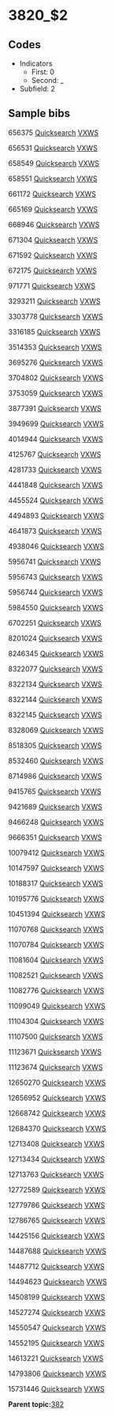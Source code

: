 # 3820\_$2

## Codes

-   Indicators
    -   First: 0
    -   Second: \_
-   Subfield: 2

## Sample bibs

656375 [Quicksearch](https://search.library.yale.edu/catalog/656375) [VXWS](http://prodorbis.library.yale.edu:7014/vxws/GetHoldingsService?bibId=656375)

656531 [Quicksearch](https://search.library.yale.edu/catalog/656531) [VXWS](http://prodorbis.library.yale.edu:7014/vxws/GetHoldingsService?bibId=656531)

658549 [Quicksearch](https://search.library.yale.edu/catalog/658549) [VXWS](http://prodorbis.library.yale.edu:7014/vxws/GetHoldingsService?bibId=658549)

658551 [Quicksearch](https://search.library.yale.edu/catalog/658551) [VXWS](http://prodorbis.library.yale.edu:7014/vxws/GetHoldingsService?bibId=658551)

661172 [Quicksearch](https://search.library.yale.edu/catalog/661172) [VXWS](http://prodorbis.library.yale.edu:7014/vxws/GetHoldingsService?bibId=661172)

665169 [Quicksearch](https://search.library.yale.edu/catalog/665169) [VXWS](http://prodorbis.library.yale.edu:7014/vxws/GetHoldingsService?bibId=665169)

668946 [Quicksearch](https://search.library.yale.edu/catalog/668946) [VXWS](http://prodorbis.library.yale.edu:7014/vxws/GetHoldingsService?bibId=668946)

671304 [Quicksearch](https://search.library.yale.edu/catalog/671304) [VXWS](http://prodorbis.library.yale.edu:7014/vxws/GetHoldingsService?bibId=671304)

671592 [Quicksearch](https://search.library.yale.edu/catalog/671592) [VXWS](http://prodorbis.library.yale.edu:7014/vxws/GetHoldingsService?bibId=671592)

672175 [Quicksearch](https://search.library.yale.edu/catalog/672175) [VXWS](http://prodorbis.library.yale.edu:7014/vxws/GetHoldingsService?bibId=672175)

971771 [Quicksearch](https://search.library.yale.edu/catalog/971771) [VXWS](http://prodorbis.library.yale.edu:7014/vxws/GetHoldingsService?bibId=971771)

3293211 [Quicksearch](https://search.library.yale.edu/catalog/3293211) [VXWS](http://prodorbis.library.yale.edu:7014/vxws/GetHoldingsService?bibId=3293211)

3303778 [Quicksearch](https://search.library.yale.edu/catalog/3303778) [VXWS](http://prodorbis.library.yale.edu:7014/vxws/GetHoldingsService?bibId=3303778)

3316185 [Quicksearch](https://search.library.yale.edu/catalog/3316185) [VXWS](http://prodorbis.library.yale.edu:7014/vxws/GetHoldingsService?bibId=3316185)

3514353 [Quicksearch](https://search.library.yale.edu/catalog/3514353) [VXWS](http://prodorbis.library.yale.edu:7014/vxws/GetHoldingsService?bibId=3514353)

3695276 [Quicksearch](https://search.library.yale.edu/catalog/3695276) [VXWS](http://prodorbis.library.yale.edu:7014/vxws/GetHoldingsService?bibId=3695276)

3704802 [Quicksearch](https://search.library.yale.edu/catalog/3704802) [VXWS](http://prodorbis.library.yale.edu:7014/vxws/GetHoldingsService?bibId=3704802)

3753059 [Quicksearch](https://search.library.yale.edu/catalog/3753059) [VXWS](http://prodorbis.library.yale.edu:7014/vxws/GetHoldingsService?bibId=3753059)

3877391 [Quicksearch](https://search.library.yale.edu/catalog/3877391) [VXWS](http://prodorbis.library.yale.edu:7014/vxws/GetHoldingsService?bibId=3877391)

3949699 [Quicksearch](https://search.library.yale.edu/catalog/3949699) [VXWS](http://prodorbis.library.yale.edu:7014/vxws/GetHoldingsService?bibId=3949699)

4014944 [Quicksearch](https://search.library.yale.edu/catalog/4014944) [VXWS](http://prodorbis.library.yale.edu:7014/vxws/GetHoldingsService?bibId=4014944)

4125767 [Quicksearch](https://search.library.yale.edu/catalog/4125767) [VXWS](http://prodorbis.library.yale.edu:7014/vxws/GetHoldingsService?bibId=4125767)

4281733 [Quicksearch](https://search.library.yale.edu/catalog/4281733) [VXWS](http://prodorbis.library.yale.edu:7014/vxws/GetHoldingsService?bibId=4281733)

4441848 [Quicksearch](https://search.library.yale.edu/catalog/4441848) [VXWS](http://prodorbis.library.yale.edu:7014/vxws/GetHoldingsService?bibId=4441848)

4455524 [Quicksearch](https://search.library.yale.edu/catalog/4455524) [VXWS](http://prodorbis.library.yale.edu:7014/vxws/GetHoldingsService?bibId=4455524)

4494893 [Quicksearch](https://search.library.yale.edu/catalog/4494893) [VXWS](http://prodorbis.library.yale.edu:7014/vxws/GetHoldingsService?bibId=4494893)

4641873 [Quicksearch](https://search.library.yale.edu/catalog/4641873) [VXWS](http://prodorbis.library.yale.edu:7014/vxws/GetHoldingsService?bibId=4641873)

4938046 [Quicksearch](https://search.library.yale.edu/catalog/4938046) [VXWS](http://prodorbis.library.yale.edu:7014/vxws/GetHoldingsService?bibId=4938046)

5956741 [Quicksearch](https://search.library.yale.edu/catalog/5956741) [VXWS](http://prodorbis.library.yale.edu:7014/vxws/GetHoldingsService?bibId=5956741)

5956743 [Quicksearch](https://search.library.yale.edu/catalog/5956743) [VXWS](http://prodorbis.library.yale.edu:7014/vxws/GetHoldingsService?bibId=5956743)

5956744 [Quicksearch](https://search.library.yale.edu/catalog/5956744) [VXWS](http://prodorbis.library.yale.edu:7014/vxws/GetHoldingsService?bibId=5956744)

5984550 [Quicksearch](https://search.library.yale.edu/catalog/5984550) [VXWS](http://prodorbis.library.yale.edu:7014/vxws/GetHoldingsService?bibId=5984550)

6702251 [Quicksearch](https://search.library.yale.edu/catalog/6702251) [VXWS](http://prodorbis.library.yale.edu:7014/vxws/GetHoldingsService?bibId=6702251)

8201024 [Quicksearch](https://search.library.yale.edu/catalog/8201024) [VXWS](http://prodorbis.library.yale.edu:7014/vxws/GetHoldingsService?bibId=8201024)

8246345 [Quicksearch](https://search.library.yale.edu/catalog/8246345) [VXWS](http://prodorbis.library.yale.edu:7014/vxws/GetHoldingsService?bibId=8246345)

8322077 [Quicksearch](https://search.library.yale.edu/catalog/8322077) [VXWS](http://prodorbis.library.yale.edu:7014/vxws/GetHoldingsService?bibId=8322077)

8322134 [Quicksearch](https://search.library.yale.edu/catalog/8322134) [VXWS](http://prodorbis.library.yale.edu:7014/vxws/GetHoldingsService?bibId=8322134)

8322144 [Quicksearch](https://search.library.yale.edu/catalog/8322144) [VXWS](http://prodorbis.library.yale.edu:7014/vxws/GetHoldingsService?bibId=8322144)

8322145 [Quicksearch](https://search.library.yale.edu/catalog/8322145) [VXWS](http://prodorbis.library.yale.edu:7014/vxws/GetHoldingsService?bibId=8322145)

8328069 [Quicksearch](https://search.library.yale.edu/catalog/8328069) [VXWS](http://prodorbis.library.yale.edu:7014/vxws/GetHoldingsService?bibId=8328069)

8518305 [Quicksearch](https://search.library.yale.edu/catalog/8518305) [VXWS](http://prodorbis.library.yale.edu:7014/vxws/GetHoldingsService?bibId=8518305)

8532460 [Quicksearch](https://search.library.yale.edu/catalog/8532460) [VXWS](http://prodorbis.library.yale.edu:7014/vxws/GetHoldingsService?bibId=8532460)

8714986 [Quicksearch](https://search.library.yale.edu/catalog/8714986) [VXWS](http://prodorbis.library.yale.edu:7014/vxws/GetHoldingsService?bibId=8714986)

9415765 [Quicksearch](https://search.library.yale.edu/catalog/9415765) [VXWS](http://prodorbis.library.yale.edu:7014/vxws/GetHoldingsService?bibId=9415765)

9421689 [Quicksearch](https://search.library.yale.edu/catalog/9421689) [VXWS](http://prodorbis.library.yale.edu:7014/vxws/GetHoldingsService?bibId=9421689)

9466248 [Quicksearch](https://search.library.yale.edu/catalog/9466248) [VXWS](http://prodorbis.library.yale.edu:7014/vxws/GetHoldingsService?bibId=9466248)

9666351 [Quicksearch](https://search.library.yale.edu/catalog/9666351) [VXWS](http://prodorbis.library.yale.edu:7014/vxws/GetHoldingsService?bibId=9666351)

10079412 [Quicksearch](https://search.library.yale.edu/catalog/10079412) [VXWS](http://prodorbis.library.yale.edu:7014/vxws/GetHoldingsService?bibId=10079412)

10147597 [Quicksearch](https://search.library.yale.edu/catalog/10147597) [VXWS](http://prodorbis.library.yale.edu:7014/vxws/GetHoldingsService?bibId=10147597)

10188317 [Quicksearch](https://search.library.yale.edu/catalog/10188317) [VXWS](http://prodorbis.library.yale.edu:7014/vxws/GetHoldingsService?bibId=10188317)

10195776 [Quicksearch](https://search.library.yale.edu/catalog/10195776) [VXWS](http://prodorbis.library.yale.edu:7014/vxws/GetHoldingsService?bibId=10195776)

10451394 [Quicksearch](https://search.library.yale.edu/catalog/10451394) [VXWS](http://prodorbis.library.yale.edu:7014/vxws/GetHoldingsService?bibId=10451394)

11070768 [Quicksearch](https://search.library.yale.edu/catalog/11070768) [VXWS](http://prodorbis.library.yale.edu:7014/vxws/GetHoldingsService?bibId=11070768)

11070784 [Quicksearch](https://search.library.yale.edu/catalog/11070784) [VXWS](http://prodorbis.library.yale.edu:7014/vxws/GetHoldingsService?bibId=11070784)

11081604 [Quicksearch](https://search.library.yale.edu/catalog/11081604) [VXWS](http://prodorbis.library.yale.edu:7014/vxws/GetHoldingsService?bibId=11081604)

11082521 [Quicksearch](https://search.library.yale.edu/catalog/11082521) [VXWS](http://prodorbis.library.yale.edu:7014/vxws/GetHoldingsService?bibId=11082521)

11082776 [Quicksearch](https://search.library.yale.edu/catalog/11082776) [VXWS](http://prodorbis.library.yale.edu:7014/vxws/GetHoldingsService?bibId=11082776)

11099049 [Quicksearch](https://search.library.yale.edu/catalog/11099049) [VXWS](http://prodorbis.library.yale.edu:7014/vxws/GetHoldingsService?bibId=11099049)

11104304 [Quicksearch](https://search.library.yale.edu/catalog/11104304) [VXWS](http://prodorbis.library.yale.edu:7014/vxws/GetHoldingsService?bibId=11104304)

11107500 [Quicksearch](https://search.library.yale.edu/catalog/11107500) [VXWS](http://prodorbis.library.yale.edu:7014/vxws/GetHoldingsService?bibId=11107500)

11123671 [Quicksearch](https://search.library.yale.edu/catalog/11123671) [VXWS](http://prodorbis.library.yale.edu:7014/vxws/GetHoldingsService?bibId=11123671)

11123674 [Quicksearch](https://search.library.yale.edu/catalog/11123674) [VXWS](http://prodorbis.library.yale.edu:7014/vxws/GetHoldingsService?bibId=11123674)

12650270 [Quicksearch](https://search.library.yale.edu/catalog/12650270) [VXWS](http://prodorbis.library.yale.edu:7014/vxws/GetHoldingsService?bibId=12650270)

12656952 [Quicksearch](https://search.library.yale.edu/catalog/12656952) [VXWS](http://prodorbis.library.yale.edu:7014/vxws/GetHoldingsService?bibId=12656952)

12668742 [Quicksearch](https://search.library.yale.edu/catalog/12668742) [VXWS](http://prodorbis.library.yale.edu:7014/vxws/GetHoldingsService?bibId=12668742)

12684370 [Quicksearch](https://search.library.yale.edu/catalog/12684370) [VXWS](http://prodorbis.library.yale.edu:7014/vxws/GetHoldingsService?bibId=12684370)

12713408 [Quicksearch](https://search.library.yale.edu/catalog/12713408) [VXWS](http://prodorbis.library.yale.edu:7014/vxws/GetHoldingsService?bibId=12713408)

12713434 [Quicksearch](https://search.library.yale.edu/catalog/12713434) [VXWS](http://prodorbis.library.yale.edu:7014/vxws/GetHoldingsService?bibId=12713434)

12713763 [Quicksearch](https://search.library.yale.edu/catalog/12713763) [VXWS](http://prodorbis.library.yale.edu:7014/vxws/GetHoldingsService?bibId=12713763)

12772589 [Quicksearch](https://search.library.yale.edu/catalog/12772589) [VXWS](http://prodorbis.library.yale.edu:7014/vxws/GetHoldingsService?bibId=12772589)

12779786 [Quicksearch](https://search.library.yale.edu/catalog/12779786) [VXWS](http://prodorbis.library.yale.edu:7014/vxws/GetHoldingsService?bibId=12779786)

12786765 [Quicksearch](https://search.library.yale.edu/catalog/12786765) [VXWS](http://prodorbis.library.yale.edu:7014/vxws/GetHoldingsService?bibId=12786765)

14425156 [Quicksearch](https://search.library.yale.edu/catalog/14425156) [VXWS](http://prodorbis.library.yale.edu:7014/vxws/GetHoldingsService?bibId=14425156)

14487688 [Quicksearch](https://search.library.yale.edu/catalog/14487688) [VXWS](http://prodorbis.library.yale.edu:7014/vxws/GetHoldingsService?bibId=14487688)

14487712 [Quicksearch](https://search.library.yale.edu/catalog/14487712) [VXWS](http://prodorbis.library.yale.edu:7014/vxws/GetHoldingsService?bibId=14487712)

14494623 [Quicksearch](https://search.library.yale.edu/catalog/14494623) [VXWS](http://prodorbis.library.yale.edu:7014/vxws/GetHoldingsService?bibId=14494623)

14508199 [Quicksearch](https://search.library.yale.edu/catalog/14508199) [VXWS](http://prodorbis.library.yale.edu:7014/vxws/GetHoldingsService?bibId=14508199)

14527274 [Quicksearch](https://search.library.yale.edu/catalog/14527274) [VXWS](http://prodorbis.library.yale.edu:7014/vxws/GetHoldingsService?bibId=14527274)

14550547 [Quicksearch](https://search.library.yale.edu/catalog/14550547) [VXWS](http://prodorbis.library.yale.edu:7014/vxws/GetHoldingsService?bibId=14550547)

14552195 [Quicksearch](https://search.library.yale.edu/catalog/14552195) [VXWS](http://prodorbis.library.yale.edu:7014/vxws/GetHoldingsService?bibId=14552195)

14613221 [Quicksearch](https://search.library.yale.edu/catalog/14613221) [VXWS](http://prodorbis.library.yale.edu:7014/vxws/GetHoldingsService?bibId=14613221)

14793806 [Quicksearch](https://search.library.yale.edu/catalog/14793806) [VXWS](http://prodorbis.library.yale.edu:7014/vxws/GetHoldingsService?bibId=14793806)

15731446 [Quicksearch](https://search.library.yale.edu/catalog/15731446) [VXWS](http://prodorbis.library.yale.edu:7014/vxws/GetHoldingsService?bibId=15731446)

**Parent topic:**[382](../../tags/382/382.md)

